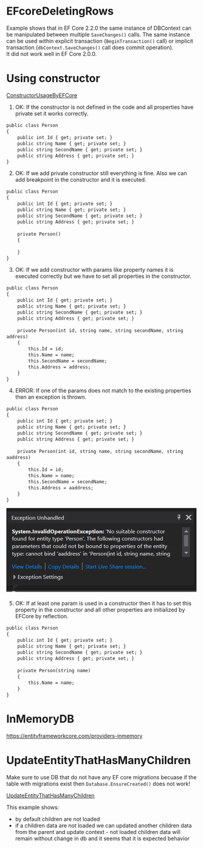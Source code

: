 # EFcoreDeletingRows
Example shows that in EF Core 2.2.0 the same instance of DBContext can be manipulated between multiple ```SaveChanges()``` calls.
The same instance can be used within explicit transaction (```BeginTransaction()``` call) or implicit transaction (```dbContext.SaveChanges()``` call does commit operation).   
It did not work well in EF Core 2.0.0.

# Using constructor

[ConstructorUsageByEFCore](./ConstructorUsageByEFCore)

1. OK: If the constructor is not defined in the code and all properties have private set it works correctly.
```
public class Person
{
    public int Id { get; private set; }
    public string Name { get; private set; }
    public string SecondName { get; private set; }
    public string Address { get; private set; }
}
```

2. OK: If we add private constructor still everything is fine. Also we can add breakpoint in the constructor and it is executed.

```
public class Person
{
    public int Id { get; private set; }
    public string Name { get; private set; }
    public string SecondName { get; private set; }
    public string Address { get; private set; }

    private Person()
    {

    }
}
```

3. OK: If we add constructor with params like property names it is executed correctly but we have to set all properties in the constructor.

```
public class Person
{
    public int Id { get; private set; }
    public string Name { get; private set; }
    public string SecondName { get; private set; }
    public string Address { get; private set; }

    private Person(int id, string name, string secondName, string address)
    {
        this.Id = id;
        this.Name = name;
        this.SecondName = secondName;
        this.Address = address;
    }
}
```

4. ERROR: If one of the params does not match to the existing properties then an exception is thrown.

```
public class Person
{
    public int Id { get; private set; }
    public string Name { get; private set; }
    public string SecondName { get; private set; }
    public string Address { get; private set; }

    private Person(int id, string name, string secondName, string aaddress)
    {
        this.Id = id;
        this.Name = name;
        this.SecondName = secondName;
        this.Address = aaddress;
    }
}
```

![001_exception](./images/001_exception.png)

5. OK: If at least one param is used in a constructor then it has to set this property in the constructor and all other properties are initialized by EFCore by reflection.

```
public class Person
{
    public int Id { get; private set; }
    public string Name { get; private set; }
    public string SecondName { get; private set; }
    public string Address { get; private set; }

    private Person(string name)
    {
        this.Name = name;
    }
}
```    

# InMemoryDB

https://entityframeworkcore.com/providers-inmemory

# UpdateEntityThatHasManyChildren

Make sure to use DB that do not have any EF core migrations becuase if the table with migrations exist then ```Database.EnsureCreated()``` does not work!

[UpdateEntityThatHasManyChildren](./UpdateEntityThatHasManyChildren)

This example shows:

* by default children are not loaded
* if a children data are not loaded we can updated another children data from the parent and update context - not loaded children data will remain without change in db and it seems that it is expected behavior